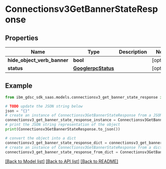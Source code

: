 # Connectionsv3GetBannerStateResponse


## Properties

Name | Type | Description | Notes
------------ | ------------- | ------------- | -------------
**hide_object_verb_banner** | **bool** |  | [optional] 
**status** | [**GooglerpcStatus**](GooglerpcStatus.md) |  | [optional] 

## Example

```python
from ibm_gdsc_sdk_saas.models.connectionsv3_get_banner_state_response import Connectionsv3GetBannerStateResponse

# TODO update the JSON string below
json = "{}"
# create an instance of Connectionsv3GetBannerStateResponse from a JSON string
connectionsv3_get_banner_state_response_instance = Connectionsv3GetBannerStateResponse.from_json(json)
# print the JSON string representation of the object
print(Connectionsv3GetBannerStateResponse.to_json())

# convert the object into a dict
connectionsv3_get_banner_state_response_dict = connectionsv3_get_banner_state_response_instance.to_dict()
# create an instance of Connectionsv3GetBannerStateResponse from a dict
connectionsv3_get_banner_state_response_from_dict = Connectionsv3GetBannerStateResponse.from_dict(connectionsv3_get_banner_state_response_dict)
```
[[Back to Model list]](../README.md#documentation-for-models) [[Back to API list]](../README.md#documentation-for-api-endpoints) [[Back to README]](../README.md)



